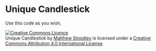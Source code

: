 Unique Candlestick
=================

Use this code as you wish, 

<a rel="license" href="http://creativecommons.org/licenses/by/4.0/"><img alt="Creative Commons Licence" style="border-width:0" src="https://i.creativecommons.org/l/by/4.0/88x31.png" /></a><br /><span xmlns:dct="http://purl.org/dc/terms/" href="http://purl.org/dc/dcmitype/Text" property="dct:title" rel="dct:type">Unique Candlestick</span> by <a xmlns:cc="http://creativecommons.org/ns#" href="github.com/coderconvoy/candlestick" property="cc:attributionName" rel="cc:attributionURL">Matthew Stoodley</a> is licensed under a <a rel="license" href="http://creativecommons.org/licenses/by/4.0/">Creative Commons Attribution 4.0 International License</a>.
